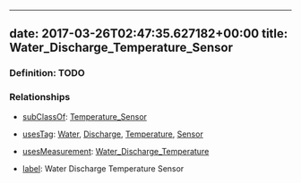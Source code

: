 
---
date: 2017-03-26T02:47:35.627182+00:00
title: Water_Discharge_Temperature_Sensor
---
### Definition: TODO

### Relationships

* [subClassOf](http://www.w3.org/2000/01/rdf-schema#subClassOf): [Temperature_Sensor](https://brickschema.org/schema/1.0/Brick#Temperature_Sensor)

* [usesTag](https://brickschema.org/schema/1.0/BrickFrame#usesTag): [Water](https://brickschema.org/schema/1.0/BrickTag#Water), [Discharge](https://brickschema.org/schema/1.0/BrickTag#Discharge), [Temperature](https://brickschema.org/schema/1.0/BrickTag#Temperature), [Sensor](https://brickschema.org/schema/1.0/BrickTag#Sensor)

* [usesMeasurement](https://brickschema.org/schema/1.0/BrickFrame#usesMeasurement): [Water_Discharge_Temperature](https://brickschema.org/schema/1.0/Brick#Water_Discharge_Temperature)

* [label](http://www.w3.org/2000/01/rdf-schema#label): Water Discharge Temperature Sensor
